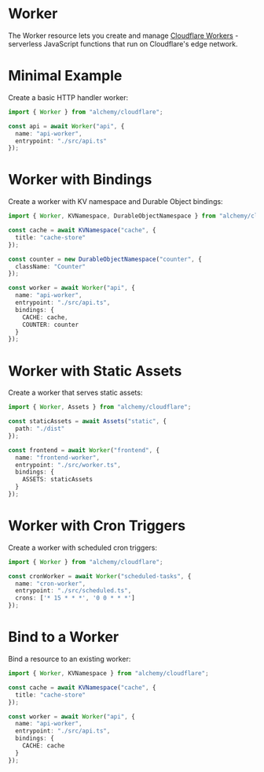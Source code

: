 # Worker

The Worker resource lets you create and manage [Cloudflare Workers](https://developers.cloudflare.com/workers/) - serverless JavaScript functions that run on Cloudflare's edge network.

# Minimal Example

Create a basic HTTP handler worker:

```ts
import { Worker } from "alchemy/cloudflare";

const api = await Worker("api", {
  name: "api-worker", 
  entrypoint: "./src/api.ts"
});
```

# Worker with Bindings

Create a worker with KV namespace and Durable Object bindings:

```ts
import { Worker, KVNamespace, DurableObjectNamespace } from "alchemy/cloudflare";

const cache = await KVNamespace("cache", {
  title: "cache-store"
});

const counter = new DurableObjectNamespace("counter", {
  className: "Counter"
});

const worker = await Worker("api", {
  name: "api-worker",
  entrypoint: "./src/api.ts",
  bindings: {
    CACHE: cache,
    COUNTER: counter
  }
});
```

# Worker with Static Assets

Create a worker that serves static assets:

```ts
import { Worker, Assets } from "alchemy/cloudflare";

const staticAssets = await Assets("static", {
  path: "./dist"
});

const frontend = await Worker("frontend", {
  name: "frontend-worker",
  entrypoint: "./src/worker.ts", 
  bindings: {
    ASSETS: staticAssets
  }
});
```

# Worker with Cron Triggers

Create a worker with scheduled cron triggers:

```ts
import { Worker } from "alchemy/cloudflare";

const cronWorker = await Worker("scheduled-tasks", {
  name: "cron-worker",
  entrypoint: "./src/scheduled.ts",
  crons: ['* 15 * * *', '0 0 * * *'] 
});
```

# Bind to a Worker

Bind a resource to an existing worker:

```ts
import { Worker, KVNamespace } from "alchemy/cloudflare";

const cache = await KVNamespace("cache", {
  title: "cache-store"
});

const worker = await Worker("api", {
  name: "api-worker",
  entrypoint: "./src/api.ts",
  bindings: {
    CACHE: cache
  }
});
```